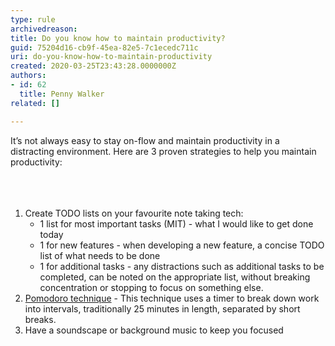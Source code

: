```yaml
---
type: rule
archivedreason: 
title: Do you know how to maintain productivity?
guid: 75204d16-cb9f-45ea-82e5-7c1ecedc711c
uri: do-you-know-how-to-maintain-productivity
created: 2020-03-25T23:43:28.0000000Z
authors:
- id: 62
  title: Penny Walker
related: []

---
```



​It’s not always easy to stay on-flow and maintain productivity in a distracting environment. Here are 3 proven strategies to help you maintain productivity&#58;<br><br>
<br><excerpt class='endintro'></excerpt><br>
<ol><li>Create TODO lists on your favourite note taking tech&#58;
   <ul><li>1 list for most important tasks (MIT) - what I would like to get done today</li><li>1 for new features - when developing a new feature, a concise TODO list of what needs to be done</li><li>1 for additional tasks - any distractions such as additional tasks to be completed, can be noted on the appropriate list, without breaking concentration or stopping to focus on something else.​<br></li></ul></li><li><a href="https&#58;//francescocirillo.com/pages/pomodoro-technique">​Pomodoro technique</a>&#160;-&#160;This technique uses a timer to break down work into intervals, traditionally 25 minutes in length, separated by short breaks.&#160;</li><li>Have a soundscape&#160;or background music to keep you focused<br></li></ol>


